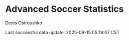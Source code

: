 # Advanced Soccer Statistics
Denis Ostroushko

<!-- gfm -->

Last successful data update: 2025-09-15 05:19:07 CST
